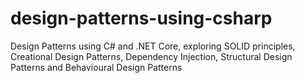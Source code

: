 # design-patterns-using-csharp
Design Patterns using C# and .NET Core, exploring SOLID principles, Creational Design Patterns, Dependency Injection, Structural Design Patterns and Behavioural Design Patterns
